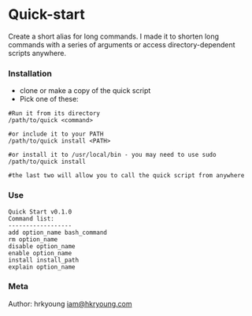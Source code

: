 # Quick-start
Create a short alias for long commands. I made it to shorten long commands with a series of arguments or access directory-dependent scripts anywhere. 

### Installation
- clone or make a copy of the quick script
- Pick one of these:
```
#Run it from its directory
/path/to/quick <command>

#or include it to your PATH
/path/to/quick install <PATH>

#or install it to /usr/local/bin - you may need to use sudo
/path/to/quick install

#the last two will allow you to call the quick script from anywhere
```
### Use
```
Quick Start v0.1.0
Command list:
------------------
add option_name bash_command
rm option_name
disable option_name
enable option_name
install install_path
explain option_name
```

### Meta
Author: hrkyoung [iam@hkryoung.com](iam@hrkyoung.com)


